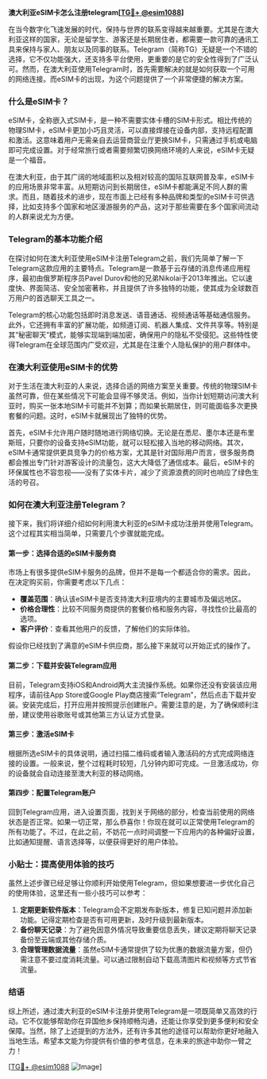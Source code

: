 **澳大利亚eSIM卡怎么注册telegram[[TG💪+ @esim1088](https://t.me/s/esim1088)]**

在当今数字化飞速发展的时代，保持与世界的联系变得越来越重要。尤其是在澳大利亚这样的国家，无论是留学生、游客还是长期居住者，都需要一款可靠的通讯工具来保持与家人、朋友以及同事的联系。Telegram（简称TG）无疑是一个不错的选择，它不仅功能强大，还支持多平台使用，更重要的是它的安全性得到了广泛认可。然而，在澳大利亚使用Telegram时，首先需要解决的就是如何获取一个可用的网络连接。而eSIM卡的出现，为这个问题提供了一个非常便捷的解决方案。

### 什么是eSIM卡？

eSIM卡，全称嵌入式SIM卡，是一种不需要实体卡槽的SIM卡形式。相比传统的物理SIM卡，eSIM卡更加小巧且灵活，可以直接焊接在设备内部，支持远程配置和激活。这意味着用户无需亲自去运营商营业厅更换SIM卡，只需通过手机或电脑即可完成设置。对于经常旅行或者需要频繁切换网络环境的人来说，eSIM卡无疑是一个福音。

在澳大利亚，由于其广阔的地域面积以及相对较高的国际互联网普及率，eSIM卡的应用场景非常丰富。从短期访问到长期居住，eSIM卡都能满足不同人群的需求。而且，随着技术的进步，现在市面上已经有多种品牌和类型的eSIM卡可供选择，比如支持多个国家和地区漫游服务的产品，这对于那些需要在多个国家间流动的人群来说尤为方便。

### Telegram的基本功能介绍

在探讨如何在澳大利亚使用eSIM卡注册Telegram之前，我们先简单了解一下Telegram这款应用的主要特点。Telegram是一款基于云存储的消息传递应用程序，最初由俄罗斯程序员Pavel Durov和他的兄弟Nikolai于2013年推出。它以速度快、界面简洁、安全加密著称，并且提供了许多独特的功能，使其成为全球数百万用户的首选聊天工具之一。

Telegram的核心功能包括即时消息发送、语音通话、视频通话等基础通信服务。此外，它还拥有丰富的扩展功能，如频道订阅、机器人集成、文件共享等。特别是其“秘密聊天”模式，能够实现端到端加密，确保用户的隐私不受侵犯。这些特性使得Telegram在全球范围内广受欢迎，尤其是在注重个人隐私保护的用户群体中。

### 在澳大利亚使用eSIM卡的优势

对于生活在澳大利亚的人来说，选择合适的网络方案至关重要。传统的物理SIM卡虽然可靠，但在某些情况下可能会显得不够灵活。例如，当你计划短期访问澳大利亚时，购买一张本地SIM卡可能并不划算；而如果长期居住，则可能面临多次更换套餐的问题。这时，eSIM卡就展现出了独特的优势。

首先，eSIM卡允许用户随时随地进行网络切换。无论是在悉尼、墨尔本还是布里斯班，只要你的设备支持eSIM功能，就可以轻松接入当地的移动网络。其次，eSIM卡通常提供更具竞争力的价格方案，尤其是针对国际用户而言，很多服务商都会推出专门针对游客设计的流量包，这大大降低了通信成本。最后，eSIM卡的环保属性也不容忽视——没有了实体卡片，减少了资源浪费的同时也响应了绿色生活的号召。

### 如何在澳大利亚注册Telegram？

接下来，我们将详细介绍如何利用澳大利亚的eSIM卡成功注册并使用Telegram。这个过程其实相当简单，只需要几个步骤就能完成。

#### 第一步：选择合适的eSIM卡服务商

市场上有很多提供eSIM卡服务的品牌，但并不是每一个都适合你的需求。因此，在决定购买前，你需要考虑以下几点：
- **覆盖范围**：确认该eSIM卡是否支持澳大利亚境内的主要城市及偏远地区。
- **价格合理性**：比较不同服务商提供的套餐价格和服务内容，寻找性价比最高的选项。
- **客户评价**：查看其他用户的反馈，了解他们的实际体验。

假设你已经找到了满意的eSIM卡供应商，那么接下来就可以开始正式的操作了。

#### 第二步：下载并安装Telegram应用

目前，Telegram支持iOS和Android两大主流操作系统。如果你还没有安装该应用程序，请前往App Store或Google Play商店搜索“Telegram”，然后点击下载并安装。安装完成后，打开应用并按照提示创建账户。需要注意的是，为了确保顺利注册，建议使用谷歌账号或其他第三方认证方式登录。

#### 第三步：激活eSIM卡

根据所选eSIM卡的具体说明，通过扫描二维码或者输入激活码的方式完成网络连接的设置。一般来说，整个过程耗时较短，几分钟内即可完成。一旦激活成功，你的设备就会自动连接至澳大利亚的移动网络。

#### 第四步：配置Telegram账户

回到Telegram应用，进入设置页面，找到关于网络的部分，检查当前使用的网络状态是否正常。如果一切正常，那么恭喜你！你现在就可以正常使用Telegram的所有功能了。不过，在此之前，不妨花一点时间调整一下应用内的各种偏好设置，比如通知提醒、语言选择等，以便获得更好的用户体验。

### 小贴士：提高使用体验的技巧

虽然上述步骤已经足够让你顺利开始使用Telegram，但如果想要进一步优化自己的使用体验，这里还有一些小技巧可以参考：

1. **定期更新软件版本**：Telegram会不定期发布新版本，修复已知问题并添加新功能。记得定期检查是否有可用更新，及时升级到最新版本。
2. **备份聊天记录**：为了避免因意外情况导致重要信息丢失，建议定期将聊天记录备份至云端或其他存储介质。
3. **合理管理数据流量**：虽然eSIM卡通常提供了较为优惠的数据流量方案，但仍需注意不要过度消耗流量。可以通过限制自动下载高清图片和视频等方式节省流量。

### 结语

综上所述，通过澳大利亚的eSIM卡注册并使用Telegram是一项既简单又高效的行动。它不仅能够帮助你在异国他乡保持顺畅沟通，还能让你享受到更多便利和安全保障。当然，除了上述提到的方法外，还有许多其他的途径可以帮助你更好地融入当地生活。希望本文能为你提供有价值的参考信息，在未来的旅途中助你一臂之力！

[[TG💪+ @esim1088](https://t.me/s/esim1088) ![Image](https://i.postimg.cc/4NQfJmqS/Snipaste-2025-05-13-00-14-12.png)]
